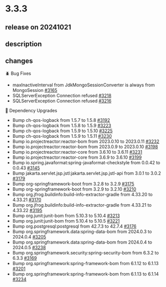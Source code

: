 # 3.3.3

## release on 20241021

## description

## changes

🪲 Bug Fixes

* maxInactiveInterval from JdkMongoSessionConverter is always from MongoSession <a href="https://github.com/spring-projects/spring-session/issues/3165" data-hovercard-type="issue" data-hovercard-url="/spring-projects/spring-session/issues/3165/hovercard">#3165</a>
* SQLServerException Connection refused <a href="https://github.com/spring-projects/spring-session/issues/3218" data-hovercard-type="issue" data-hovercard-url="/spring-projects/spring-session/issues/3218/hovercard">#3218</a>
* SQLServerException Connection refused <a href="https://github.com/spring-projects/spring-session/issues/3216" data-hovercard-type="issue" data-hovercard-url="/spring-projects/spring-session/issues/3216/hovercard">#3216</a>

🔨 Dependency Upgrades

* Bump ch-qos-logback from 1.5.7 to 1.5.8 <a href="https://github.com/spring-projects/spring-session/pull/3192" data-hovercard-type="pull_request" data-hovercard-url="/spring-projects/spring-session/pull/3192/hovercard">#3192</a>
* Bump ch-qos-logback from 1.5.8 to 1.5.9 <a href="https://github.com/spring-projects/spring-session/pull/3223" data-hovercard-type="pull_request" data-hovercard-url="/spring-projects/spring-session/pull/3223/hovercard">#3223</a>
* Bump ch-qos-logback from 1.5.9 to 1.5.10 <a href="https://github.com/spring-projects/spring-session/pull/3225" data-hovercard-type="pull_request" data-hovercard-url="/spring-projects/spring-session/pull/3225/hovercard">#3225</a>
* Bump ch-qos-logback from 1.5.9 to 1.5.11 <a href="https://github.com/spring-projects/spring-session/pull/3230" data-hovercard-type="pull_request" data-hovercard-url="/spring-projects/spring-session/pull/3230/hovercard">#3230</a>
* Bump io.projectreactor:reactor-bom from 2023.0.10 to 2023.0.11 <a href="https://github.com/spring-projects/spring-session/pull/3232" data-hovercard-type="pull_request" data-hovercard-url="/spring-projects/spring-session/pull/3232/hovercard">#3232</a>
* Bump io.projectreactor:reactor-bom from 2023.0.9 to 2023.0.10 <a href="https://github.com/spring-projects/spring-session/pull/3198" data-hovercard-type="pull_request" data-hovercard-url="/spring-projects/spring-session/pull/3198/hovercard">#3198</a>
* Bump io.projectreactor:reactor-core from 3.6.10 to 3.6.11 <a href="https://github.com/spring-projects/spring-session/pull/3231" data-hovercard-type="pull_request" data-hovercard-url="/spring-projects/spring-session/pull/3231/hovercard">#3231</a>
* Bump io.projectreactor:reactor-core from 3.6.9 to 3.6.10 <a href="https://github.com/spring-projects/spring-session/pull/3199" data-hovercard-type="pull_request" data-hovercard-url="/spring-projects/spring-session/pull/3199/hovercard">#3199</a>
* Bump io.spring.javaformat:spring-javaformat-checkstyle from 0.0.42 to 0.0.43 <a href="https://github.com/spring-projects/spring-session/pull/3145" data-hovercard-type="pull_request" data-hovercard-url="/spring-projects/spring-session/pull/3145/hovercard">#3145</a>
* Bump jakarta.servlet.jsp.jstl:jakarta.servlet.jsp.jstl-api from 3.0.1 to 3.0.2 <a href="https://github.com/spring-projects/spring-session/pull/3179" data-hovercard-type="pull_request" data-hovercard-url="/spring-projects/spring-session/pull/3179/hovercard">#3179</a>
* Bump org-springframework-boot from 3.2.8 to 3.2.9 <a href="https://github.com/spring-projects/spring-session/pull/3175" data-hovercard-type="pull_request" data-hovercard-url="/spring-projects/spring-session/pull/3175/hovercard">#3175</a>
* Bump org-springframework-boot from 3.2.9 to 3.2.10 <a href="https://github.com/spring-projects/spring-session/pull/3210" data-hovercard-type="pull_request" data-hovercard-url="/spring-projects/spring-session/pull/3210/hovercard">#3210</a>
* Bump org.jfrog.buildinfo:build-info-extractor-gradle from 4.33.20 to 4.33.21 <a href="https://github.com/spring-projects/spring-session/pull/3170" data-hovercard-type="pull_request" data-hovercard-url="/spring-projects/spring-session/pull/3170/hovercard">#3170</a>
* Bump org.jfrog.buildinfo:build-info-extractor-gradle from 4.33.21 to 4.33.22 <a href="https://github.com/spring-projects/spring-session/pull/3195" data-hovercard-type="pull_request" data-hovercard-url="/spring-projects/spring-session/pull/3195/hovercard">#3195</a>
* Bump org.junit:junit-bom from 5.10.3 to 5.10.4 <a href="https://github.com/spring-projects/spring-session/pull/3213" data-hovercard-type="pull_request" data-hovercard-url="/spring-projects/spring-session/pull/3213/hovercard">#3213</a>
* Bump org.junit:junit-bom from 5.10.4 to 5.10.5 <a href="https://github.com/spring-projects/spring-session/pull/3221" data-hovercard-type="pull_request" data-hovercard-url="/spring-projects/spring-session/pull/3221/hovercard">#3221</a>
* Bump org.postgresql:postgresql from 42.7.3 to 42.7.4 <a href="https://github.com/spring-projects/spring-session/pull/3176" data-hovercard-type="pull_request" data-hovercard-url="/spring-projects/spring-session/pull/3176/hovercard">#3176</a>
* Bump org.springframework.data:spring-data-bom from 2024.0.3 to 2024.0.4 <a href="https://github.com/spring-projects/spring-session/pull/3205" data-hovercard-type="pull_request" data-hovercard-url="/spring-projects/spring-session/pull/3205/hovercard">#3205</a>
* Bump org.springframework.data:spring-data-bom from 2024.0.4 to 2024.0.5 <a href="https://github.com/spring-projects/spring-session/pull/3238" data-hovercard-type="pull_request" data-hovercard-url="/spring-projects/spring-session/pull/3238/hovercard">#3238</a>
* Bump org.springframework.security:spring-security-bom from 6.3.2 to 6.3.3 <a href="https://github.com/spring-projects/spring-session/pull/3169" data-hovercard-type="pull_request" data-hovercard-url="/spring-projects/spring-session/pull/3169/hovercard">#3169</a>
* Bump org.springframework:spring-framework-bom from 6.1.12 to 6.1.13 <a href="https://github.com/spring-projects/spring-session/pull/3201" data-hovercard-type="pull_request" data-hovercard-url="/spring-projects/spring-session/pull/3201/hovercard">#3201</a>
* Bump org.springframework:spring-framework-bom from 6.1.13 to 6.1.14 <a href="https://github.com/spring-projects/spring-session/pull/3234" data-hovercard-type="pull_request" data-hovercard-url="/spring-projects/spring-session/pull/3234/hovercard">#3234</a>

